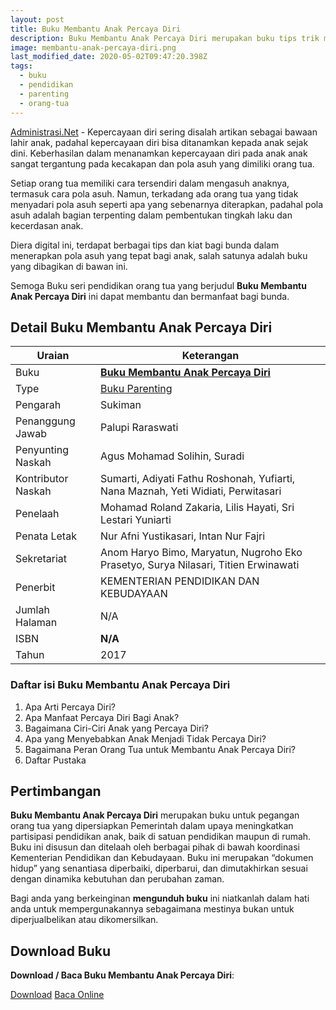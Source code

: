 ```yaml
---
layout: post
title: Buku Membantu Anak Percaya Diri
description: Buku Membantu Anak Percaya Diri merupakan buku tips trik membantu menumbuhkan rasa peraya diri anak.
image: membantu-anak-percaya-diri.png
last_modified_date: 2020-05-02T09:47:20.398Z
tags:
  - buku
  - pendidikan
  - parenting
  - orang-tua
---
```


[Administrasi.Net](https://administrasi.net "Administrasi.Net") - Kepercayaan diri sering disalah artikan sebagai bawaan lahir anak, padahal kepercayaan diri bisa ditanamkan kepada anak sejak dini. Keberhasilan dalam menanamkan kepercayaan diri pada anak anak sangat tergantung pada kecakapan dan pola asuh yang dimiliki orang tua.

Setiap orang tua memiliki cara tersendiri dalam mengasuh anaknya, termasuk cara pola asuh. Namun, terkadang ada orang tua yang tidak menyadari pola asuh seperti apa yang sebenarnya diterapkan, padahal pola asuh adalah bagian terpenting dalam pembentukan tingkah laku dan kecerdasan anak.

Diera digital ini, terdapat berbagai tips dan kiat bagi bunda dalam menerapkan pola asuh yang tepat bagi anak, salah satunya adalah buku yang dibagikan di bawan ini.

Semoga Buku seri pendidikan orang tua yang berjudul **Buku Membantu Anak Percaya Diri** ini dapat membantu dan bermanfaat bagi bunda.

## Detail Buku Membantu Anak Percaya Diri

|Uraian|Keterangan|
| --- | --- |
|Buku|<a href="/bse/membantu-anak-percaya-diri" title="Buku Membantu Anak Percaya Diri"><strong>Buku Membantu Anak Percaya Diri</strong></a>|
|Type|<a href="/bse/parenting" title="Buku Parenting" target="_blank">Buku Parenting</a>|
|Pengarah|Sukiman|
|Penanggung Jawab|Palupi Raraswati|
|Penyunting Naskah|Agus Mohamad Solihin, Suradi|
|Kontributor Naskah|Sumarti, Adiyati Fathu Roshonah, Yufiarti, Nana Maznah, Yeti Widiati, Perwitasari|
|Penelaah|Mohamad Roland Zakaria, Lilis Hayati, Sri Lestari Yuniarti|
|Penata Letak|Nur Afni Yustikasari, Intan Nur Fajri|
|Sekretariat|Anom Haryo Bimo, Maryatun, Nugroho Eko Prasetyo, Surya Nilasari, Titien Erwinawati|
|Penerbit|KEMENTERIAN PENDIDIKAN DAN KEBUDAYAAN|
|Jumlah Halaman|N/A|
|ISBN|<strong>N/A</strong>|
|Tahun|2017|

### Daftar isi Buku Membantu Anak Percaya Diri
1. Apa Arti Percaya Diri?
2. Apa Manfaat Percaya Diri Bagi Anak?
3. Bagaimana Ciri-Ciri Anak yang Percaya Diri?
4. Apa yang Menyebabkan Anak Menjadi Tidak Percaya Diri?
5. Bagaimana Peran Orang Tua untuk Membantu Anak Percaya Diri?
6. Daftar Pustaka

## Pertimbangan
**Buku Membantu Anak Percaya Diri** merupakan buku untuk pegangan orang tua yang dipersiapkan Pemerintah dalam upaya meningkatkan partisipasi pendidikan anak, baik di satuan pendidikan maupun di rumah. Buku ini disusun dan ditelaah oleh berbagai pihak di bawah koordinasi Kementerian Pendidikan dan Kebudayaan. Buku ini merupakan “dokumen hidup” yang senantiasa diperbaiki, diperbarui, dan dimutakhirkan sesuai dengan dinamika kebutuhan dan perubahan zaman.

Bagi anda yang berkeinginan <b>mengunduh buku</b> ini niatkanlah dalam hati anda untuk mempergunakannya sebagaimana mestinya bukan untuk diperjualbelikan atau dikomersilkan.
  
## Download Buku
**Download / Baca Buku Membantu Anak Percaya Diri**:
<p class="center"><a class="button download" href="https://docs.google.com/uc?export=download&id=1C3inQbGnAdC5YR1qVfjOc208Khq_LA-K" rel="nofollow" target="_blank" title="Download Buku Membantu Anak Percaya Diri">Download</a>
<a class="button demo open-dialog" href="https://drive.google.com/file/d/1C3inQbGnAdC5YR1qVfjOc208Khq_LA-K/preview" rel="nofollow" target="_blank" title="Baca Buku Membantu Anak Percaya Diri">Baca Online</a></p>
